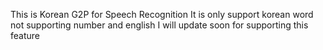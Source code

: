 This is Korean G2P for Speech Recognition
It is only support korean word not supporting number and english
I will update soon for supporting this feature
